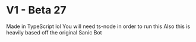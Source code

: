 # V1 - Beta 27
Made in TypeScript lol
You will need ts-node in order to run this
Also this is heavily based off the original Sanic Bot